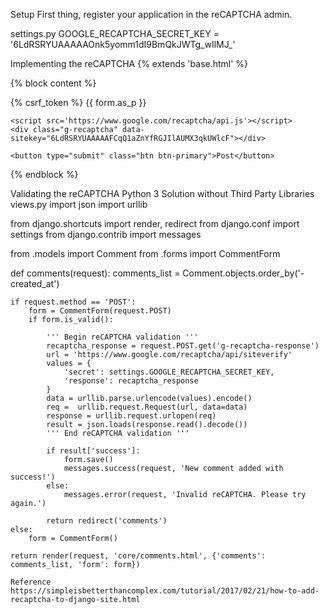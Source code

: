 Setup
First thing, register your application in the reCAPTCHA admin.

settings.py
GOOGLE_RECAPTCHA_SECRET_KEY = '6LdRSRYUAAAAAOnk5yomm1dI9BmQkJWTg_wIlMJ_'

Implementing the reCAPTCHA
{% extends 'base.html' %}

{% block content %}
  <form method="post">
    {% csrf_token %}
    {{ form.as_p }}

    <script src='https://www.google.com/recaptcha/api.js'></script>
    <div class="g-recaptcha" data-sitekey="6LdRSRYUAAAAAFCqQ1aZnYfRGJIlAUMX3qkUWlcF"></div>

    <button type="submit" class="btn btn-primary">Post</button>
  </form>
{% endblock %}

Validating the reCAPTCHA
Python 3 Solution without Third Party Libraries
views.py
import json
import urllib

from django.shortcuts import render, redirect
from django.conf import settings
from django.contrib import messages

from .models import Comment
from .forms import CommentForm


def comments(request):
    comments_list = Comment.objects.order_by('-created_at')

    if request.method == 'POST':
        form = CommentForm(request.POST)
        if form.is_valid():

            ''' Begin reCAPTCHA validation '''
            recaptcha_response = request.POST.get('g-recaptcha-response')
            url = 'https://www.google.com/recaptcha/api/siteverify'
            values = {
                'secret': settings.GOOGLE_RECAPTCHA_SECRET_KEY,
                'response': recaptcha_response
            }
            data = urllib.parse.urlencode(values).encode()
            req =  urllib.request.Request(url, data=data)
            response = urllib.request.urlopen(req)
            result = json.loads(response.read().decode())
            ''' End reCAPTCHA validation '''

            if result['success']:
                form.save()
                messages.success(request, 'New comment added with success!')
            else:
                messages.error(request, 'Invalid reCAPTCHA. Please try again.')

            return redirect('comments')
    else:
        form = CommentForm()

    return render(request, 'core/comments.html', {'comments': comments_list, 'form': form})

    Reference
    https://simpleisbetterthancomplex.com/tutorial/2017/02/21/how-to-add-recaptcha-to-django-site.html
